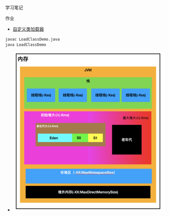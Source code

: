 学习笔记

作业
* [自定义类加载器](./LoadClassDemo.java)
```bash
javac LoadClassDemo.java
java LoadClassDemo
```
* ![JVM参数](./JMM.png)
